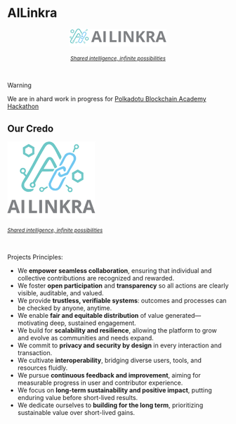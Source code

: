 # AILinkra

<div align="center">
  <a href="https://ailinkra.net">
     <img src="logos/ailinkra_logo_h.svg" alt="AILinkra" width="220" />
     <p><cite><small>Shared intelligence, infinite possibilities </small></cite></p>
  </a>
</div>
<br>

>[!WARNING]
> We are in ahard work in progress for [Polkadotu Blockchain Academy Hackathon](https://polkadot.academy) <br>

## Our Credo

<div align="left">
  <a href="https://ailinkra.net">
    <img src="logos/ailinkra_logo_v.svg" alt="AILinkra" width="200" />
    <p><cite><small>Shared intelligence, infinite possibilities </small></cite></p>
  </a>
</div>
<br>

Projects Principles:

- We **empower seamless collaboration**, ensuring that individual and collective contributions are recognized and rewarded.
- We foster **open participation** and **transparency** so all actions are clearly visible, auditable, and valued.
- We provide **trustless, verifiable systems**: outcomes and processes can be checked by anyone, anytime.
- We enable **fair and equitable distribution** of value generated—motivating deep, sustained engagement.
- We build for **scalability and resilience**, allowing the platform to grow and evolve as communities and needs expand.
- We commit to **privacy and security by design** in every interaction and transaction.
- We cultivate **interoperability**, bridging diverse users, tools, and resources fluidly.
- We pursue **continuous feedback and improvement**, aiming for measurable progress in user and contributor experience.
- We focus on **long-term sustainability and positive impact**, putting enduring value before short-lived results.
- We dedicate ourselves to **building for the long term**, prioritizing sustainable value over short-lived gains.

